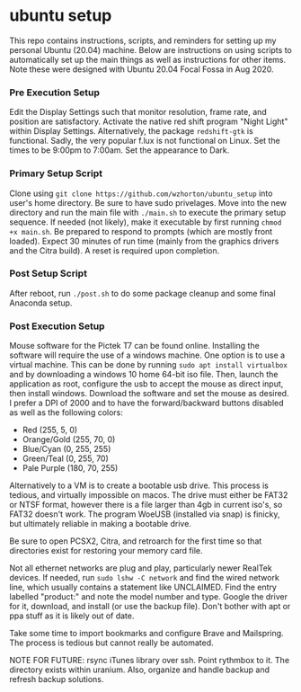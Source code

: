 # ubuntu setup

This repo contains instructions, scripts, and reminders for setting up my personal Ubuntu (20.04) machine. Below are instructions on using scripts to automatically set up the main things as well as instructions for other items. Note these were designed with Ubuntu 20.04 Focal Fossa in Aug 2020. 

### Pre Execution Setup

Edit the Display Settings such that monitor resolution, frame rate, and position are satisfactory. Activate the native red shift program "Night Light" within Display Settings. Alternatively, the package `redshift-gtk` is functional. Sadly, the very popular f.lux is not functional on Linux. Set the times to be 9:00pm to 7:00am. Set the appearance to Dark.

### Primary Setup Script

Clone using `git clone https://github.com/wzhorton/ubuntu_setup` into user's home directory. Be sure to have sudo privelages. Move into the new directory and run the main file with `./main.sh` to execute the primary setup sequence. If needed (not likely), make it executable by first running `chmod +x main.sh`. Be prepared to respond to prompts (which are mostly front loaded). Expect 30 minutes of run time (mainly from the graphics drivers and the Citra build). A reset is required upon completion.

### Post Setup Script

After reboot, run `./post.sh` to do some package cleanup and some final Anaconda setup.

### Post Execution Setup

Mouse software for the Pictek T7 can be found online. Installing the software will require the use of a windows machine. One option is to use a virtual machine. This can be done by running `sudo apt install virtualbox` and by downloading a windows 10 home 64-bit iso file. Then, launch the application as root, configure the usb to accept the mouse as direct input, then install windows. Download the software and set the mouse as desired. I prefer a DPI of 2000 and to have the forward/backward buttons disabled as well as the following colors:

- Red (255, 5, 0)
- Orange/Gold (255, 70, 0)
- Blue/Cyan (0, 255, 255)
- Green/Teal (0, 255, 70)
- Pale Purple (180, 70, 255)

Alternatively to a VM is to create a bootable usb drive. This process is tedious, and virtually impossible on macos. The drive must either be FAT32 or NTSF format, however there is a file larger than 4gb in current iso's, so FAT32 doesn't work. The program WoeUSB (installed via snap) is finicky, but ultimately reliable in making a bootable drive.

Be sure to open PCSX2, Citra, and retroarch for the first time so that directories exist for restoring your memory card file.

Not all ethernet networks are plug and play, particularly newer RealTek devices. If needed, run `sudo lshw -C network` and find the wired network line, which usually contains a statement like UNCLAIMED. Find the entry labelled "product:" and note the model number and type. Google the driver for it, download, and install (or use the backup file). Don't bother with apt or ppa stuff as it is likely out of date. 

Take some time to import bookmarks and configure Brave and Mailspring. The process is tedious but cannot really be automated.

NOTE FOR FUTURE: rsync iTunes library over ssh. Point rythmbox to it. The directory exists within uranium. Also, organize and handle backup and refresh backup solutions.
